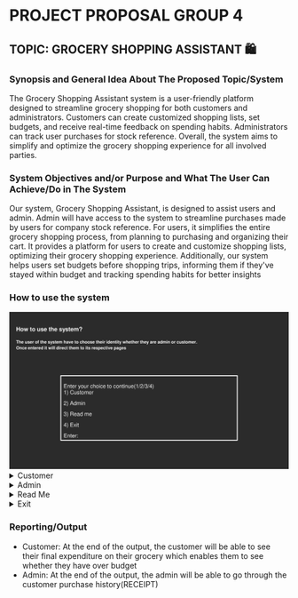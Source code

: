 # PROJECT PROPOSAL GROUP 4
## TOPIC: GROCERY SHOPPING ASSISTANT :shopping:
### Synopsis and General Idea About The Proposed Topic/System
The Grocery Shopping Assistant system is a user-friendly platform designed to streamline grocery shopping for both customers and administrators. Customers can create customized shopping lists, set budgets, and receive real-time feedback on spending habits. Administrators can track user purchases for stock reference. Overall, the system aims to simplify and optimize the grocery shopping experience for all involved parties.

### System Objectives and/or Purpose and What The User Can Achieve/Do in The System
Our system, Grocery Shopping Assistant, is designed to assist users and admin. Admin will have access to the system to streamline purchases made by users for company stock reference. For users, it simplifies the entire grocery shopping process, from planning to purchasing and organizing their cart. It provides a platform for users to create and customize shopping lists, optimizing their grocery shopping experience. Additionally, our system helps users set budgets before shopping trips, informing them if they've stayed within budget and tracking spending habits for better insights

### How to use the system


<img src="https://github.com/jjn7702/SECJ1023-PT2/blob/main/Submission/sec04_23242/Group4%20/Proposal/How%20to%20use-1.jpg" width="600" />
<details>

<summary>Customer</summary>
<img src="Submission/sec04_23242/Group4 /Proposal/How to use-2.jpg" width="600" />
<img src="Submission/sec04_23242/Group4 /Proposal/How to use-3.jpg" width="600" />
<img src="Submission/sec04_23242/Group4 /Proposal/How to use-4.jpg" width="600" />
<img src="Submission/sec04_23242/Group4 /Proposal/How to use-5.jpg" width="600" />
<img src="Submission/sec04_23242/Group4 /Proposal/How to use-6.jpg" width="600" />
<img src="Submission/sec04_23242/Group4 /Proposal/How to use 7.jpg" width="600" />
<img src="Submission/sec04_23242/Group4 /Proposal/How to use-8.jpg" width="600" />
<img src="Submission/sec04_23242/Group4 /Proposal/How to use 9.jpg" width="600" />
<img src="Submission/sec04_23242/Group4 /Proposal/How to use-10.jpg" width="600" />
</details>

<details>

<summary>Admin</summary>
<img src="Submission/sec04_23242/Group4 /Proposal/How to use-11.jpg" width="600" />
<img src="Submission/sec04_23242/Group4 /Proposal/How to use-12.jpg" width="600" />
</details>
  
<details>

<summary>Read Me</summary>
<img src="Submission/sec04_23242/Group4 /Proposal/How to use-13.jpg" width="600" />
</details>

<details>

<summary>Exit</summary>
Will exit the whole system
</details>

### Reporting/Output
- Customer: At the end of the output, the customer will be able to see their final expenditure on their grocery which enables them to see whether they have over budget
- Admin: At the end of the output, the admin will be able to go through the customer purchase history(RECEIPT)

